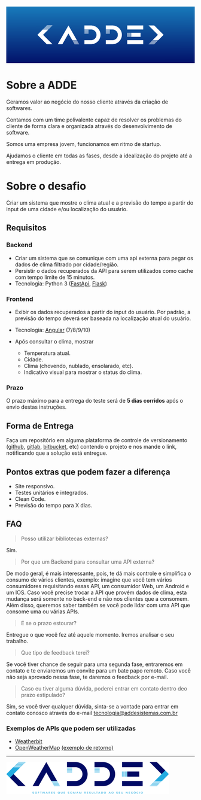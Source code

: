 ![logo header](logo_ADDE_header.png)

# Sobre a ADDE

Geramos valor ao negócio​ do nosso cliente através da criação de softwares.

Contamos com um time ​polivalente​ capaz de resolver os problemas do cliente de forma clara​ e organizada ​através do desenvolvimento de software.

Somos uma empresa jovem, funcionamos em ritmo de startup.

Ajudamos o cliente em todas as fases, desde a idealização​ do projeto até a entrega ​em produção.

# Sobre o desafio

Criar um sistema que mostre o clima atual e a previsão do tempo a partir do input de uma cidade e/ou localização do usuário.

## Requisitos

### Backend

* Criar um sistema que se comunique com uma api externa para pegar os dados de clima filtrado por cidade/região.
* Persistir o dados recuperados da API para serem utilizados como cache com tempo limite de 15 minutos.
* Tecnologia: Python 3 ([FastApi](https://fastapi.tiangolo.com/), [Flask](https://flask.palletsprojects.com/en/1.1.x/))

### Frontend

* Exibir os dados recuperados a partir do input do usuário. Por padrão, a previsão do tempo deverá ser baseada na localização atual do usuário.
* Tecnologia: [Angular](https://angular.io/) (7/8/9/10)

* Após consultar o clima, mostrar
  * Temperatura atual.
  * Cidade.
  * Clima (chovendo, nublado, ensolarado, etc).
  * Indicativo visual para mostrar o status do clima.

### Prazo

O prazo máximo para a entrega do teste será de **5 dias corridos** após o envio destas instruções.

## Forma de Entrega

Faça um repositório em alguma plataforma de controle de versionamento ([github](https://github.com), [gitlab](https://about.gitlab.com/), [bitbucket](https://bitbucket.org/), etc) contendo o projeto e nos mande o link, notificando que a solução está entregue.

## Pontos extras que podem fazer a diferença

* Site responsivo.
* Testes unitários e integrados.
* Clean Code.
* Previsão do tempo para X dias.

## FAQ

>Posso utilizar bibliotecas externas?

Sim.

> Por que um Backend para consultar uma API externa?

 De modo geral, é mais interessante, pois, te dá mais controle e simplifica o consumo de vários clientes, exemplo: imagine que você tem vários consumidores requisitando essas API, um consumidor Web, um Android e um IOS. Caso você precise trocar a API que provém dados de clima, esta mudança será somente no back-end e não nos clientes que a consomem. Além disso, queremos saber também se você pode lidar com uma API que consome uma ou várias APIs.

> E se o prazo estourar?

 Entregue o que você fez até aquele momento. Iremos analisar o seu trabalho.

> Que tipo de feedback terei?

 Se você tiver chance de seguir para uma segunda fase, entraremos em contato e te enviaremos um convite para um bate papo remoto. Caso você não seja aprovado nessa fase, te daremos o feedback por e-mail.

> Caso eu tiver alguma dúvida, poderei entrar em contato dentro deo prazo estipulado?

 Sim, se você tiver qualquer dúvida, sinta-se a vontade para entrar em contato conosco através do e-mail tecnologia@addesistemas.com.br

### Exemplos de APIs que podem ser utilizadas

* [Weatherbit](https://www.weatherbit.io/)
* [OpenWeatherMap](https://rapidapi.com/community/api/open-weather-map)
            [(exemplo de retorno)](http://api.openweathermap.org/data/2.5/weather?q=São%20paulo,br&lang=pt_br&units=metric&appid=aaa1129fc07f4aacb6763552a1f84c0b)

***
![logo footer](logo_ADDE_490x90.png)
